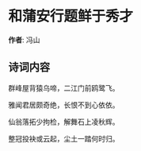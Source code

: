# 和蒲安行题鲜于秀才

**作者**: 冯山

## 诗词内容

群峰屋背猿乌啼，二江门前鸥鹭飞。

雅闻君居颇奇绝，长恨不到心依依。

仙翁落拓少拘检，解舞石上凌秋辉。

整冠投袂或云起，尘土一踏何时归。


